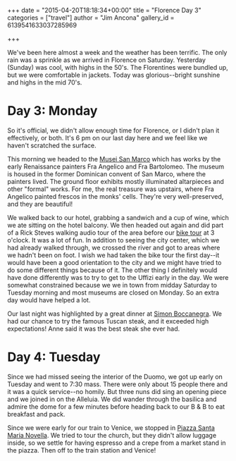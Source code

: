 +++
date = "2015-04-20T18:18:34+00:00"
title = "Florence Day 3"
categories = ["travel"]
author = "Jim Ancona"
gallery_id = 6139541633037285969

+++

We've been here almost a week and the weather has been terrific. The
only rain was a sprinkle as we arrived in Florence on
Saturday. Yesterday (Sunday) was cool, with highs in the 50's. The
Florentines were bundled up, but we were comfortable in jackets. Today
was glorious--bright sunshine and highs in the mid 70's.

# Day 3: Monday

So it's official, we didn't allow enough time for Florence, or I
didn't plan it effectively, or both. It's 6 pm on our last day here
and we feel like we haven't scratched the surface.

This morning we headed to the
[Musei San Marco](http://www.polomuseale.firenze.it/en/musei/index.php?m=sanmarco)
which has works by the early Renaissance painters Fra Angelico and
Fra Bartolomeo. The museum is housed in the former Dominican convent
of San Marco, where the painters lived. The ground floor exhibits
mostly illuminated altarpieces and other "formal" works. For me, the
real treasure was upstairs, where Fra Angelico painted frescos in the
monks' cells. They're very well-preserved, and they are beautiful!

We walked back to our hotel, grabbing a sandwich and a cup of wine,
which we ate sitting on the hotel balcony. We then headed out again
and did part of a Rick Steves walking audio tour of the area before
our
[bike tour](http://www.florencetown.com/40-i-bike-florence-tour.html)
at 3 o'clock. It was a lot of fun. In addition to seeing the city
center, which we had already walked through, we crossed the river and
got to areas where we hadn't been on foot. I wish we had taken the
bike tour the first day--it would have been a good orientation to the
city and we might have tried to do some different things because of
it. The other thing I definitely would have done differently was to
try to get to the Uffizi early in the day. We were somewhat
constrained because we we in town from midday Saturday to Tuesday
morning and most museums are closed on Monday. So an extra day would
have helped a lot.

Our last night was highlighted by a great dinner at
[Simon Boccanegra](http://www.boccanegra.com/en). We had our chance to
try the famous Tuscan steak, and it exceeded high expectations! Anne
said it was the best steak she ever had.

# Day 4: Tuesday

Since we had missed seeing the interior of the Duomo, we got up early
on Tuesday and went to 7:30 mass. There were only about 15 people
there and it was a quick service--no homily. But three nuns did sing
an opening piece and we joined in on the Alleluia. We did wander
through the basilica and admire the dome for a few minutes before
heading back to our B & B to eat breakfast and pack.

Since we were early for our train to Venice, we stopped in [Piazza
Santa Maria Novella](http://www.visitflorence.com/florence-monuments/piazza-santa-maria-novella.html). We
tried to tour the church, but they didn't allow luggage inside, so we
settle for having espresso and a crepe from a market stand in the
piazza. Then off to the train station and Venice!

